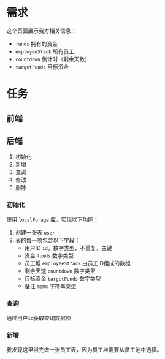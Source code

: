 # 需求
这个页面展示我方相关信息：
- `funds` 拥有的资金
- `employeeStack` 所有员工
- `countdown` 倒计时（剩余天数）
- `targetFunds` 目标资金

# 任务
## 前端

## 后端
1. 初始化
2. 新增
3. 查询
4. 修改
5. 删除

### 初始化
使用 `localForage` 库，实现以下功能：

1. 创建一张表 `user`
2. 表的每一项包含以下字段：
   - 用户ID `id`，数字类型，不重复，主键
   - 资金 `funds` 数字类型
   - 员工堆 `employeeSttack` 由员工ID组成的数组
   - 剩余天速 `countdown` 数字类型
   - 目标资金 `targetFunds` 数字类型
   - 备注 `memo` 字符串类型

### 查询
通过用户`id`获取查询数据项

### 新增
我发现这里得先做一张员工表，因为员工堆需要从员工池中选择。

